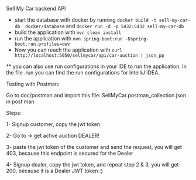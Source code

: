 Sell My Car backend API


- start the database with docker by running `docker build -t sell-my-car-db _docker/database` and `docker run -d -p 5432:5432 sell-my-car-db`
- build the application with `mvn clean install`
- run the application with `mvn spring-boot:run -Dspring-boot.run.profiles=dev`
- Now you can reach the application with `curl http://localhost:5050/sellmycar/api/car-auction | json_pp`

** you can also use run configurations in your IDE to run the application. In the file .run you can find the run configurations for IntelliJ IDEA.

Testing with Postman:

Go to doc/postman and import this file: SellMyCar.postman_collection.json in post man

Steps:

1- Signup customer, copy the jwt token

2- Go to -> get active auction DEALER!

3- paste the jwt token of the customer and send the request, you will get 403, because this endpoint is secured for the Dealer

4- Signup dealer, copy the jwt token, and repeat step 2 & 3, you will get 200, because it is a Dealer JWT token :) 